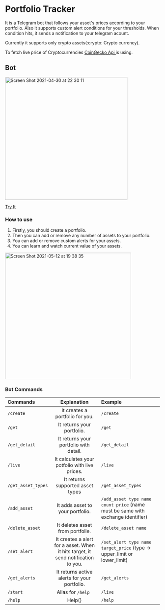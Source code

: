 # Portfolio Tracker

It is a Telegram bot that follows your asset's prices according to your portfolio.
Also it supports custom alert conditions for your thresholds. When condition hits, it sends a notification to your telegram acount.

Currently it supports only crypto assets(:crypto: Crypto currency).

To fetch live price of Cryptocurrencies  [CoinGecko Api ](https://www.coingecko.com/en/api) is using.

## Bot
[<img width="398" alt="Screen Shot 2021-04-30 at 22 30 11" src="https://user-images.githubusercontent.com/13722649/116748942-daaa8280-aa08-11eb-8502-43f1bda81e2d.png">](https://t.me/foter_portfolio_tracker_bot)

[Try It](https://t.me/foter_portfolio_tracker_bot)


### How to use
1. Firstly, you should create a portfolio.
2. Then you can add or remove any number of assets to your portfolio.
3. You can add or remove custom alerts for your assets.
4. You can learn and watch current value of your assets.

<img width="410" alt="Screen Shot 2021-05-12 at 19 38 35" src="https://user-images.githubusercontent.com/13722649/118012635-f0e60600-b359-11eb-969c-c0209764e21a.png">


### Bot Commands

| Commands          | Explanation                                                                      | Example        |
|:----------------  |:-------------------------------------------------------------------------------: | :--------------|
| `/create`         | It creates a portfolio for you.                                                  | `/create`      |
| `/get`            | It returns your portfolio.                                                       | `/get`         |
| `/get_detail`     | It returns your portfolio with detail.                                           | `/get_detail`  |
| `/live`           | It calculates your potfolio with live  prices.                                   | `/live`        |
| `/get_asset_types`| It returns supported asset types                                                 | `/get_asset_types`  |
| `/add_asset`      | It adds asset to your portfolio.                                                 | `/add_asset type name count price` (name must be same with exchange identifier)  |
| `/delete_asset`  | It deletes asset from portfolie.                                                 | `/delete_asset name`        |
| `/set_alert`     | It creates a alert for a asset. When it hits target, it send notification to you.| `/set_alert type name target_price`  (type -> upper_limit or lower_limit)           |
| `/get_alerts`     | It returns active alerts for your portfolio.                                     | `/get_alerts`  |
| `/start`          | Alias for `/help `                                                               | `/live`        |
| `/help`           | Help()                                                                           | `/help`        |

